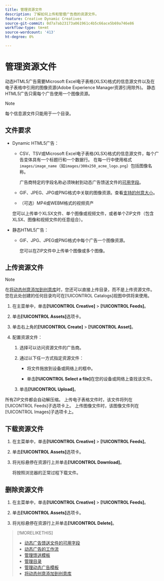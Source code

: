 ```yaml
---
title: 管理资源文件
description: 了解如何上传和管理广告商的资源文件。
feature: Creative Dynamic Creatives
source-git-commit: 0d7a7ab23173a061961c4b5c66ace5b69a746e86
workflow-type: tm+mt
source-wordcount: '413'
ht-degree: 0%

---
```


# 管理资源文件

动态HTML5广告需要Microsoft Excel电子表格(XLSX)格式的信息源文件以及在电子表格中引用的图像资源(Adobe Experience Manager资源引用除外)。 静态HTML5广告只需每个广告使用一个图像资源。


>[!NOTE]
>
> 每个信息源文件只能用于一个目录。

## 文件要求

* Dynamic HTML5广告：

   * CSV、TSV或Microsoft Excel电子表格(XLSX)格式的信息源文件，每个广告变体具有一个标题行和一个数据行。 在每一行中使用格式`images/image_name`（如`images/300x250_acme_logo.png`）包括图像名称。

     广告商特定的字段名称必须映射到动态广告馈送文件的[可用字段](/help/creative/appendix-available-feed-fields.md)。

   * GIF、JPEG、JPG或PNG格式中关联的图像资源。<!-- Is this true: The maximum file size is two (2) MB. -->查看[支持的创意大小](/help/creative/creative-libraries/creative-sizes.md)。

   * （可选）MP4或WEBM格式的视频资产

  您可以上传单个XLSX文件、单个图像或视频文件，或者单个ZIP文件（包含XLSX、图像和视频文件的任意组合）。<!-- Check w/eng re any limitations or best practices WRT number of files and filesize allowed -->

* 静态HTML5广告：

   * GIF、JPG、JPEG或PNG格式中每个广告一个图像资源。

     您可以在ZIP文件中上传单个图像或多个图像。<!-- Check w/eng re any limitations or best practices WRT number of files and filesize allowed -->

## 上传资源文件

>[!NOTE]
>
>在[将动态创意添加到创意库](/help/creative/creative-libraries/creative-add-dynamic.md)时，您还可以直接上传目录，而不是上传资源文件。 您在此处创建的任何目录均可在[!UICONTROL Catalogs]视图中供将来使用。

1. 在主菜单中，单击&#x200B;**[!UICONTROL Creative]** > **[!UICONTROL Feeds]**。

1. 单击&#x200B;**[!UICONTROL Assets]**&#x200B;选项卡。

1. 单击右上角的&#x200B;**[!UICONTROL Create]** > **[!UICONTROL Asset]**。

1. 配置资源文件：

   1. 选择可以访问资源文件的广告商。

   1. 通过以下任一方式指定资源文件：

      * 将文件拖放到设备或网络上的框中。

      * 单击&#x200B;**[!UICONTROL Select a file]**&#x200B;在您的设备或网络上查找该文件。

   1. 单击&#x200B;**[!UICONTROL Upload]**。

所有ZIP文件都会自动解压缩。 上传电子表格文件时，该文件将列在[!UICONTROL Feeds]子选项卡上。 上传图像文件时，该图像文件列在[!UICONTROL Images]子选项卡上。

## 下载资源文件

1. 在主菜单中，单击&#x200B;**[!UICONTROL Creative]** > **[!UICONTROL Feeds]**。

1. 单击&#x200B;**[!UICONTROL Assets]**&#x200B;选项卡。

1. 将光标悬停在资源行上并单击&#x200B;**[!UICONTROL Download]**。

   将按照浏览器的正常过程下载文件。

## 删除资源文件

1. 在主菜单中，单击&#x200B;**[!UICONTROL Creative]** > **[!UICONTROL Feeds]**。

1. 单击&#x200B;**[!UICONTROL Assets]**&#x200B;选项卡。

1. 将光标悬停在资源行上并单击&#x200B;**[!UICONTROL Delete]**。

>[!MORELIKETHIS]
>
>* [动态广告馈送文件的可用字段](/help/creative/appendix-available-feed-fields.md)
>* [动态广告的工作流](/help/creative/introduction/workflow-dynamic-ads.md)
>* [管理馈送模板](/help/creative/feeds/feed-template-manage.md)
>* [管理目录](/help/creative/feeds/catalog-manage.md)
>* [管理动态广告模板](/help/creative/ad-templates/ad-template-manage.md)
>* [将动态创意添加到创意库](/help/creative/creative-libraries/creative-add-dynamic.md)
